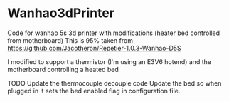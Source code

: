# Wanhao3dPrinter
Code for wanhao 5s 3d printer with modifications (heater bed controlled from motherboard)
This is 95% taken from 
https://github.com/Jacotheron/Repetier-1.0.3-Wanhao-D5S

I modified to support a thermistor (I'm using an E3V6 hotend) and the motherboard controlling a heated bed

TODO
Update the thermocouple decouple code
Update the bed so when plugged in it sets the bed enabled flag in configuration file.
